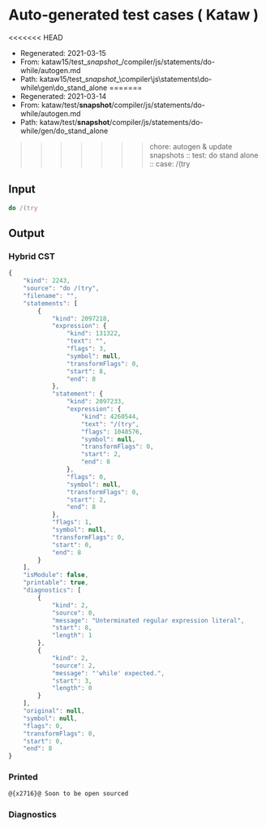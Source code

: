 # Auto-generated test cases ( Kataw )
<<<<<<< HEAD
- Regenerated: 2021-03-15
- From: kataw15/test\__snapshot__/compiler/js/statements/do-while/autogen.md
- Path: kataw15/test\__snapshot__\compiler\js\statements\do-while\gen\do_stand_alone
=======
- Regenerated: 2021-03-14
- From: kataw/test/__snapshot__/compiler/js/statements/do-while/autogen.md
- Path: kataw/test/__snapshot__/compiler/js/statements/do-while/gen/do_stand_alone
>>>>>>> chore: autogen & update snapshots
> :: test: do stand alone
> :: case: /(try
## Input

`````js
do /(try
`````

## Output

### Hybrid CST

```javascript
{
    "kind": 2243,
    "source": "do /(try",
    "filename": "",
    "statements": [
        {
            "kind": 2097218,
            "expression": {
                "kind": 131322,
                "text": "",
                "flags": 3,
                "symbol": null,
                "transformFlags": 0,
                "start": 8,
                "end": 8
            },
            "statement": {
                "kind": 2097233,
                "expression": {
                    "kind": 4260544,
                    "text": "/(try",
                    "flags": 1048576,
                    "symbol": null,
                    "transformFlags": 0,
                    "start": 2,
                    "end": 8
                },
                "flags": 0,
                "symbol": null,
                "transformFlags": 0,
                "start": 2,
                "end": 8
            },
            "flags": 1,
            "symbol": null,
            "transformFlags": 0,
            "start": 0,
            "end": 8
        }
    ],
    "isModule": false,
    "printable": true,
    "diagnostics": [
        {
            "kind": 2,
            "source": 0,
            "message": "Unterminated regular expression literal",
            "start": 8,
            "length": 1
        },
        {
            "kind": 2,
            "source": 2,
            "message": "'while' expected.",
            "start": 3,
            "length": 0
        }
    ],
    "original": null,
    "symbol": null,
    "flags": 0,
    "transformFlags": 0,
    "start": 0,
    "end": 8
}
```

### Printed

```javascript
@{x2716}@ Soon to be open sourced
```

### Diagnostics

```javascript

```

